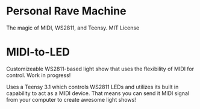 # Personal Rave Machine
The magic of MIDI, WS2811, and Teensy.
MIT License 

# MIDI-to-LED

Customizeable WS2811-based light show that uses the flexibility of MIDI for control. Work in progress!

Uses a Teensy 3.1 which controls WS2811 LEDs and utilizes its built in capability to act as a MIDI device. That means you can send it MIDI signal from your computer to create awesome light shows!


